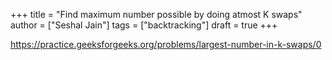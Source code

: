 +++
title = "Find maximum number possible by doing atmost K swaps"
author = ["Seshal Jain"]
tags = ["backtracking"]
draft = true
+++

<https://practice.geeksforgeeks.org/problems/largest-number-in-k-swaps/0>
